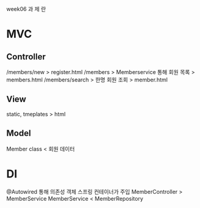 week06 과 제 란

# MVC

## Controller
/members/new > register.html
/members > Memberservice 통해 회원 목록 > members.html
/members/search > 한명 회원 조회 > member.html

## View
static, tmeplates > html

## Model
Member class < 회원 데이터

# DI
@Autowired 통해 의존성 객체 스프링 컨테이너가 주입
MemberController > MemberService
MemberService < MemberRepository

